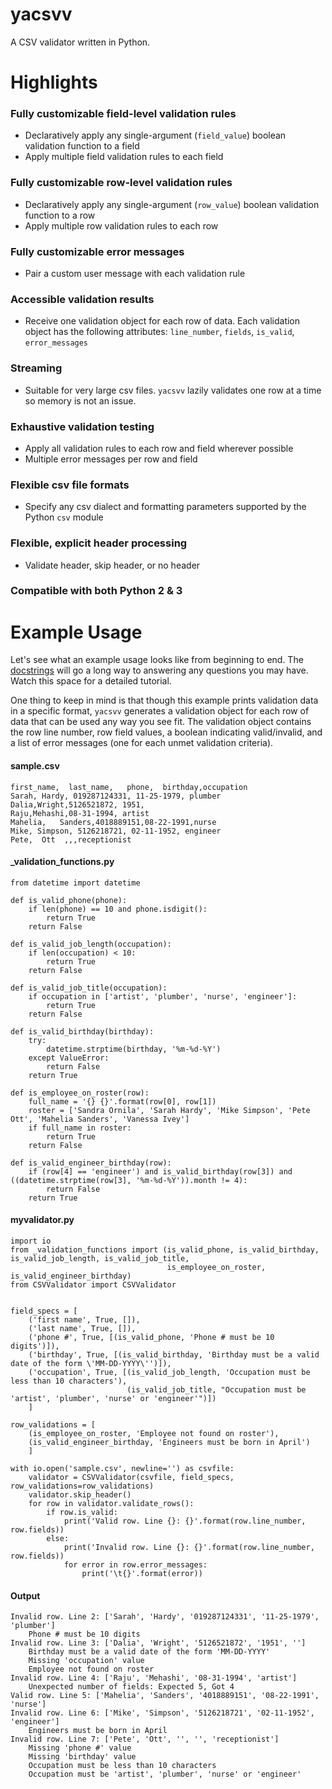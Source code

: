 # yacsvv
A CSV validator written in Python.

# Highlights
### Fully customizable field-level validation rules
- Declaratively apply any single-argument (`field_value`) boolean validation function to a field
- Apply multiple field validation rules to each field
### Fully customizable row-level validation rules
- Declaratively apply any single-argument (`row_value`) boolean validation function to a row
- Apply multiple row validation rules to each row
### Fully customizable error messages
- Pair a custom user message with each validation rule
### Accessible validation results
- Receive one validation object for each row of data. Each validation object has the following attributes: `line_number`, `fields`, `is_valid`, `error_messages`
### Streaming
- Suitable for very large csv files. `yacsvv` lazily validates one row at a time so memory is not an issue.
### Exhaustive validation testing
- Apply all validation rules to each row and field wherever possible 
- Multiple error messages per row and field
### Flexible csv file formats
- Specify any csv dialect and formatting parameters supported by the Python `csv` module
### Flexible, explicit header processing
- Validate header, skip header, or no header
### Compatible with both Python 2 & 3

# Example Usage
Let's see what an example usage looks like from beginning to end. The [docstrings](./CSVValidator.py) will go a long way to answering any questions you may have. Watch this space for a detailed tutorial.

One thing to keep in mind is that though this example prints validation data in a specific format, `yacsvv` generates a validation object for each row of data that can be used any way you see fit. The validation object contains the row line number, row field values, a boolean indicating valid/invalid, and a list of error messages (one for each unmet validation criteria).

#### sample.csv
```
first_name,  last_name,   phone,  birthday,occupation
Sarah, Hardy, 019287124331, 11-25-1979, plumber
Dalia,Wright,5126521872, 1951,
Raju,Mehashi,08-31-1994, artist
Mahelia,   Sanders,4018889151,08-22-1991,nurse
Mike, Simpson, 5126218721, 02-11-1952, engineer
Pete,  Ott  ,,,receptionist
```

#### _validation_functions.py
```
from datetime import datetime

def is_valid_phone(phone):
    if len(phone) == 10 and phone.isdigit():
        return True
    return False

def is_valid_job_length(occupation):
    if len(occupation) < 10:
        return True
    return False

def is_valid_job_title(occupation):
    if occupation in ['artist', 'plumber', 'nurse', 'engineer']:
        return True
    return False

def is_valid_birthday(birthday):
    try:
        datetime.strptime(birthday, '%m-%d-%Y')
    except ValueError:
        return False
    return True

def is_employee_on_roster(row):
    full_name = '{} {}'.format(row[0], row[1])
    roster = ['Sandra Ornila', 'Sarah Hardy', 'Mike Simpson', 'Pete Ott', 'Mahelia Sanders', 'Vanessa Ivey']
    if full_name in roster:
        return True
    return False

def is_valid_engineer_birthday(row):
    if (row[4] == 'engineer') and is_valid_birthday(row[3]) and ((datetime.strptime(row[3], '%m-%d-%Y')).month != 4):
        return False
    return True
```

#### myvalidator.py
```
import io
from _validation_functions import (is_valid_phone, is_valid_birthday, is_valid_job_length, is_valid_job_title,
                                   is_employee_on_roster, is_valid_engineer_birthday)
from CSVValidator import CSVValidator


field_specs = [
    ('first name', True, []),
    ('last name', True, []),
    ('phone #', True, [(is_valid_phone, 'Phone # must be 10 digits')]),
    ('birthday', True, [(is_valid_birthday, 'Birthday must be a valid date of the form \'MM-DD-YYYY\'')]),
    ('occupation', True, [(is_valid_job_length, 'Occupation must be less than 10 characters'),
                          (is_valid_job_title, "Occupation must be 'artist', 'plumber', 'nurse' or 'engineer'")])
    ]

row_validations = [
    (is_employee_on_roster, 'Employee not found on roster'),
    (is_valid_engineer_birthday, 'Engineers must be born in April')
    ]

with io.open('sample.csv', newline='') as csvfile:
    validator = CSVValidator(csvfile, field_specs, row_validations=row_validations)
    validator.skip_header()
    for row in validator.validate_rows():
        if row.is_valid:
            print('Valid row. Line {}: {}'.format(row.line_number, row.fields))
        else:
            print('Invalid row. Line {}: {}'.format(row.line_number, row.fields))
            for error in row.error_messages:
                print('\t{}'.format(error))
```

#### Output
```
Invalid row. Line 2: ['Sarah', 'Hardy', '019287124331', '11-25-1979', 'plumber']
	Phone # must be 10 digits
Invalid row. Line 3: ['Dalia', 'Wright', '5126521872', '1951', '']
	Birthday must be a valid date of the form 'MM-DD-YYYY'
	Missing 'occupation' value
	Employee not found on roster
Invalid row. Line 4: ['Raju', 'Mehashi', '08-31-1994', 'artist']
	Unexpected number of fields: Expected 5, Got 4
Valid row. Line 5: ['Mahelia', 'Sanders', '4018889151', '08-22-1991', 'nurse']
Invalid row. Line 6: ['Mike', 'Simpson', '5126218721', '02-11-1952', 'engineer']
	Engineers must be born in April
Invalid row. Line 7: ['Pete', 'Ott', '', '', 'receptionist']
	Missing 'phone #' value
	Missing 'birthday' value
	Occupation must be less than 10 characters
	Occupation must be 'artist', 'plumber', 'nurse' or 'engineer'
  ```
